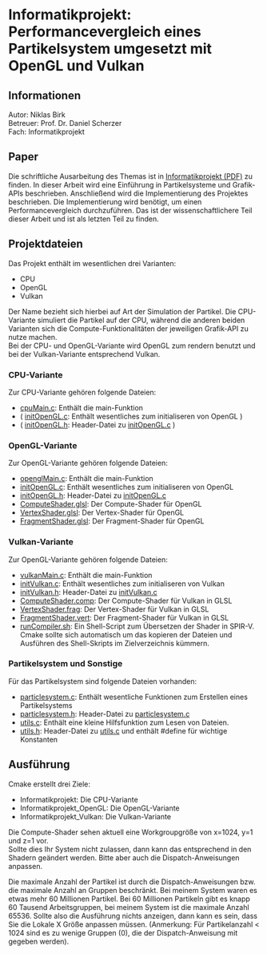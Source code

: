 # Informatikprojekt: Performancevergleich eines Partikelsystem umgesetzt mit OpenGL und Vulkan
## Informationen
Autor: Niklas Birk\
Betreuer: Prof. Dr. Daniel Scherzer\
Fach: Informatikprojekt

## Paper
Die schriftliche Ausarbeitung des Themas ist in [Informatikprojekt (PDF)](Informatikprojekt_release_01042020.pdf) zu finden. 
In dieser Arbeit wird eine Einführung in Partikelsysteme und Grafik-APIs beschrieben. Anschließend wird die Implementierung des Projektes beschrieben. Die Implementierung wird benötigt, um einen Performancevergleich durchzuführen. Das ist der wissenschaftlichere Teil dieser Arbeit und ist als letzten Teil zu finden.

## Projektdateien
Das Projekt enthält im wesentlichen drei Varianten:
- CPU
- OpenGL
- Vulkan

Der Name bezieht sich hierbei auf Art der Simulation der Partikel.
Die CPU-Variante simuliert die Partikel auf der CPU, 
während die anderen beiden Varianten sich die Compute-Funktionalitäten der
jeweiligen Grafik-API zu nutze machen.\
Bei der CPU- und OpenGL-Variante wird OpenGL zum rendern benutzt und 
bei der Vulkan-Variante entsprechend Vulkan.

### CPU-Variante
Zur CPU-Variante gehören folgende Dateien:
- [cpuMain.c](cpuMain.c): Enthält die main-Funktion
- ( [initOpenGL.c](initOpenGL.c): Enthält wesentliches zum initialiseren von OpenGL )
- ( [initOpenGL.h](initOpenGL.h): Header-Datei zu [initOpenGL.c](initOpenGL.c) )

### OpenGL-Variante
Zur OpenGL-Variante gehören folgende Dateien:
- [openglMain.c](openglMain.c): Enthält die main-Funktion
- [initOpenGL.c](initOpenGL.c): Enthält wesentliches zum initialiseren von OpenGL
- [initOpenGL.h](initOpenGL.h): Header-Datei zu [initOpenGL.c](initOpenGL.c)
- [ComputeShader.glsl](shaders/opengl/ComputeShader.glsl): Der Compute-Shader für OpenGL
- [VertexShader.glsl](shaders/opengl/VertexShader.glsl): Der Vertex-Shader für OpenGL
- [FragmentShader.glsl](shaders/opengl/FragmentShader.glsl): Der Fragment-Shader für OpenGL

### Vulkan-Variante
Zur OpenGL-Variante gehören folgende Dateien:
- [vulkanMain.c](vulkanMain.c): Enthält die main-Funktion
- [initVulkan.c](initVulkan.c): Enthält wesentliches zum initialiseren von Vulkan
- [initVulkan.h](initVulkan.h): Header-Datei zu [initVulkan.c](initVulkan.c)
- [ComputeShader.comp](shaders/vulkan/ComputeShader.comp): Der Compute-Shader für Vulkan in GLSL
- [VertexShader.frag](shaders/vulkan/VertexShader.vert): Der Vertex-Shader für Vulkan in GLSL
- [FragmentShader.vert](shaders/vulkan/FragmentShader.frag): Der Fragment-Shader für Vulkan in GLSL
- [runCompiler.sh](shaders/vulkan/runCompiler.sh): Ein Shell-Script zum Übersetzen der Shader in SPIR-V.\
Cmake sollte sich automatisch um das kopieren der Dateien und Ausführen des Shell-Skripts im Zielverzeichnis kümmern.

### Partikelsystem und Sonstige
Für das Partikelsystem sind folgende Dateien vorhanden:
- [particlesystem.c](particlesystem.c): Enthält wesentliche Funktionen zum Erstellen eines Partikelsystems
- [particlesystem.h](particlesystem.h): Header-Datei zu [particlesystem.c](particlesystem.c)
- [utils.c](utils.c): Enthält eine kleine Hilfsfunktion zum Lesen von Dateien. 
- [utils.h](utils.h): Header-Datei zu [utils.c](utils.c) und enthält #define für wichtige Konstanten

## Ausführung
Cmake erstellt drei Ziele:
- Informatikprojekt: Die CPU-Variante
- Informatikprojekt_OpenGL: Die OpenGL-Variante
- Informatikprojekt_Vulkan: Die Vulkan-Variante

Die Compute-Shader sehen aktuell eine Workgroupgröße von x=1024, y=1 und z=1 vor.\
Sollte dies Ihr System nicht zulassen, dann kann das entsprechend in den Shadern geändert werden.
Bitte aber auch die Dispatch-Anweisungen anpassen. 

Die maximale Anzahl der Partikel ist durch die Dispatch-Anweisungen bzw. die maximale Anzahl an Gruppen beschränkt. 
Bei meinem System waren es etwas mehr 60 Millionen Partikel. 
Bei 60 Millionen Partikeln gibt es knapp 60 Tausend Arbeitsgruppen, bei meinem System ist die maximale Anzahl 65536.
Sollte also die Ausführung nichts anzeigen, dann kann es sein, dass Sie die Lokale X Größe anpassen müssen.
(Anmerkung: Für Partikelanzahl < 1024 sind es zu wenige Gruppen (0), die der Dispatch-Anweisung mit gegeben werden).
